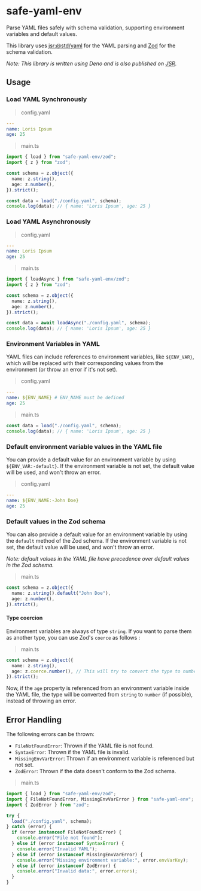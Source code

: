 # safe-yaml-env

Parse YAML files safely with schema validation, supporting environment variables
and default values.

This library uses [jsr:@std/yaml](https://jsr.io/@std/yaml) for the YAML parsing
and [Zod](https://zod.dev) for the schema validation.

_Note: This library is written using Deno and is also published on
[JSR](https://jsr.io/safe-yaml-env)._

## Usage

### Load YAML Synchronously

> config.yaml

```yaml
---
name: Loris Ipsum
age: 25
```

> main.ts

```typescript
import { load } from "safe-yaml-env/zod";
import { z } from "zod";

const schema = z.object({
  name: z.string(),
  age: z.number(),
}).strict();

const data = load("./config.yaml", schema);
console.log(data); // { name: 'Loris Ipsum', age: 25 }
```

### Load YAML Asynchronously

> config.yaml

```yaml
---
name: Loris Ipsum
age: 25
```

> main.ts

```typescript
import { loadAsync } from "safe-yaml-env/zod";
import { z } from "zod";

const schema = z.object({
  name: z.string(),
  age: z.number(),
}).strict();

const data = await loadAsync("./config.yaml", schema);
console.log(data); // { name: 'Loris Ipsum', age: 25 }
```

### Environment Variables in YAML

YAML files can include references to environment variables, like `${ENV_VAR}`,
which will be replaced with their corresponding values from the environment (or
throw an error if it's not set).

> config.yaml

```yaml
---
name: ${ENV_NAME} # ENV_NAME must be defined
age: 25
```

> main.ts

```typescript
const data = load("./config.yaml", schema);
console.log(data); // { name: 'Loris Ipsum', age: 25 }
```

### Default environment variable values in the YAML file

You can provide a default value for an environment variable by using
`${ENV_VAR:-default}`. If the environment variable is not set, the default value
will be used, and won't throw an error.

> config.yaml

```yaml
---
name: ${ENV_NAME:-John Doe}
age: 25
```

### Default values in the Zod schema

You can also provide a default value for an environment variable by using the
`default` method of the Zod schema. If the environment variable is not set, the
default value will be used, and won't throw an error.

_Note: default values in the YAML file have precedence over default values in
the Zod schema._

> main.ts

```typescript
const schema = z.object({
  name: z.string().default("John Doe"),
  age: z.number(),
}).strict();
```

#### Type coercion

Environment variables are always of type `string`. If you want to parse them as
another type, you can use Zod's `coerce` as follows :

> main.ts

```typescript
const schema = z.object({
  name: z.string(),
  age: z.coerce.number(), // This will try to convert the type to number
}).strict();
```

Now, if the `age` property is referenced from an environment variable inside the
YAML file, the type will be converted from `string` to `number` (if possible),
instead of throwing an error.

## Error Handling

The following errors can be thrown:

- `FileNotFoundError`: Thrown if the YAML file is not found.
- `SyntaxError`: Thrown if the YAML file is invalid.
- `MissingEnvVarError`: Thrown if an environment variable is referenced but not
  set.
- `ZodError`: Thrown if the data doesn't conform to the Zod schema.

> main.ts

```typescript
import { load } from "safe-yaml-env/zod";
import { FileNotFoundError, MissingEnvVarError } from "safe-yaml-env";
import { ZodError } from "zod";

try {
  load("./config.yaml", schema);
} catch (error) {
  if (error instanceof FileNotFoundError) {
    console.error("File not found");
  } else if (error instanceof SyntaxError) {
    console.error("Invalid YAML");
  } else if (error instanceof MissingEnvVarError) {
    console.error("Missing environment variable:", error.envVarKey);
  } else if (error instanceof ZodError) {
    console.error("Invalid data:", error.errors);
  }
}
```
